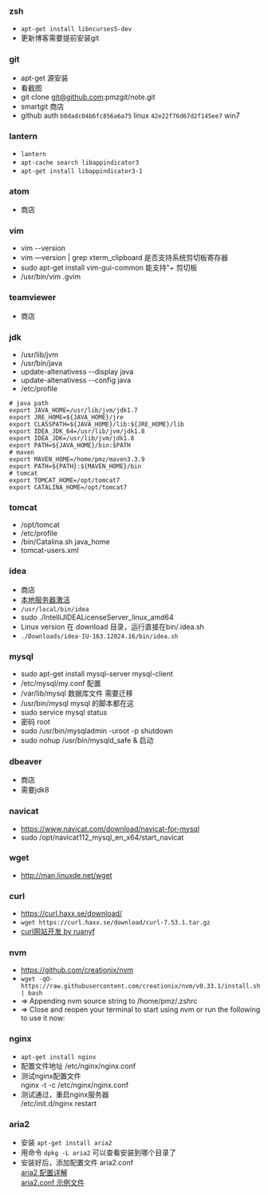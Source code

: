 ### zsh
* `apt-get install libncurses5-dev`
* 更新博客需要提前安装git

### git
* apt-get 源安装
* 看截图
* git clone git@github.com:pmzgit/note.git
* smartgit 商店
* github auth `b0dadc04b6fc856a6a75` linux `42e22f76d67d2f145ee7                      ` win7


### lantern
* `lantern`
* `apt-cache search libappindicator3`
* `apt-get install libappindicator3-1`

### atom
* 商店

### vim
* vim --version
* vim —version | grep xterm_clipboard 是否支持系统剪切板寄存器
* sudo apt-get install vim-gui-common 能支持"+ 剪切板
* /usr/bin/vim .gvim
### teamviewer
* 商店  

### jdk
* /usr/lib/jvm
* /usr/bin/java
* update-altenativess --display java
* update-altenativess --config java
* /etc/profile
```Shell
# java path
export JAVA_HOME=/usr/lib/jvm/jdk1.7
export JRE_HOME=${JAVA_HOME}/jre
export CLASSPATH=${JAVA_HOME}/lib:${JRE_HOME}/lib
export IDEA_JDK_64=/usr/lib/jvm/jdk1.8
export IDEA_JDK=/usr/lib/jvm/jdk1.8
export PATH=${JAVA_HOME}/bin:$PATH
# maven
export MAVEN_HOME=/home/pmz/maven3.3.9
export PATH=${PATH}:${MAVEN_HOME}/bin
# tomcat
export TOMCAT_HOME=/opt/tomcat7
export CATALINA_HOME=/opt/tomcat7
```

### tomcat
* /opt/tomcat
* /etc/profile
* /bin/Catalina.sh java_home
* tomcat-users.xml

### idea
* 商店
* [本地服务器激活](http://blog.lanyus.com/archives/174.html)
* `/usr/local/bin/idea`
* sudo ./IntelliJIDEALicenseServer_linux_amd64
* Linux version 在 download 目录，运行直接在bin/.idea.sh
* `./Downloads/idea-IU-163.12024.16/bin/idea.sh `

### mysql
* sudo apt-get install mysql-server mysql-client
* /etc/mysql/my.conf 配置
* /var/lib/mysql 数据库文件 需要迁移
* /usr/bin/mysql mysql 的脚本都在这
* sudo service mysql status
* 密码 root
* sudo /usr/bin/mysqladmin -uroot -p shutdown                                 
* sudo nohup /usr/bin/mysqld_safe &  启动

### dbeaver
* 商店
* 需要jdk8


### navicat
* https://www.navicat.com/download/navicat-for-mysql
* sudo /opt/navicat112_mysql_en_x64/start_navicat

### wget
* http://man.linuxde.net/wget

### curl
* https://curl.haxx.se/download/
* `wget https://curl.haxx.se/download/curl-7.53.1.tar.gz`
* [curl网站开发 by ruanyf](http://www.ruanyifeng.com/blog/2011/09/curl.html)

### nvm
* https://github.com/creationix/nvm
* `wget -qO- https://raw.githubusercontent.com/creationix/nvm/v0.33.1/install.sh | bash`
* => Appending nvm source string to /home/pmz/.zshrc
* => Close and reopen your terminal to start using nvm or run the following to use it now:

### nginx
* `apt-get install nginx`
* 配置文件地址 /etc/nginx/nginx.conf
* 测试nginx配置文件  
nginx -t -c /etc/nginx/nginx.conf
* 测试通过，重启nginx服务器  
/etc/init.d/nginx restart


### aria2
* 安装 `apt-get install aria2`
* 用命令 `dpkg -L aria2` 可以查看安装到哪个目录了
* 安装好后，添加配置文件 aria2.conf  
  [aria2 配置详解](http://aria2c.com/usage.html)  
  [aria2.conf 示例文件](http://aria2c.com/archiver/aria2.conf)
